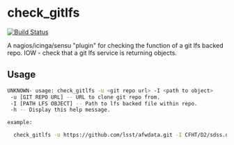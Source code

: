 check_gitlfs
===

[![Build Status](https://travis-ci.org/lsst-sqre/check-gitlfs.svg?branch=master)](https://travis-ci.org/lsst-sqre/check-gitlfs)

A nagios/icinga/sensu "plugin" for checking the function of a git lfs backed
repo.  IOW - check that a git lfs service is returning objects.

Usage
---

```bash
UNKNOWN- usage: check_gitlfs -u <git repo url> -I <path to object>
 -u [GIT REPO URL] -- URL to clone git repo from.
 -I [PATH LFS OBJECT] -- Path to lfs backed file within repo.
 -h -- Display this help message.

example:

  check_gitlfs -u https://github.com/lsst/afwdata.git -I CFHT/D2/sdss.dat
```
